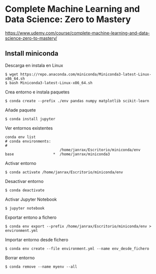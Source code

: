 # Complete Machine Learning and Data Science: Zero to Mastery
https://www.udemy.com/course/complete-machine-learning-and-data-science-zero-to-mastery/


## Install miniconda

Descarga en instala en Linux
```
$ wget https://repo.anaconda.com/miniconda/Miniconda3-latest-Linux-x86_64.sh
$ bash Miniconda3-latest-Linux-x86_64.sh
```

Crea entorno e instala paquetes
```
$ conda create --prefix ./env pandas numpy matplotlib scikit-learn
```

Añade paquete
```
$ conda install jupyter
```

Ver entornos existentes
```
conda env list
# conda environments:
#
                         /home/janrax/Escritorio/miniconda/env
base                  *  /home/janrax/miniconda3

```

Activar entorno
```
$ conda activate /home/janrax/Escritorio/miniconda/env
```

Desactivar entorno
```
$ conda deactivate
```

Activar Jupyter Notebook
```
$ jupyter notebook
```

Exportar entono a fichero
```
$ conda env export --prefix /home/janrax/Escritorio/miniconda/env > environment.yml
```

Importar entorno desde fichero
```
$ conda env create --file environment.yml --name env_desde_fichero
```

Borrar entorno
```
$ conda remove --name myenv --all
```




